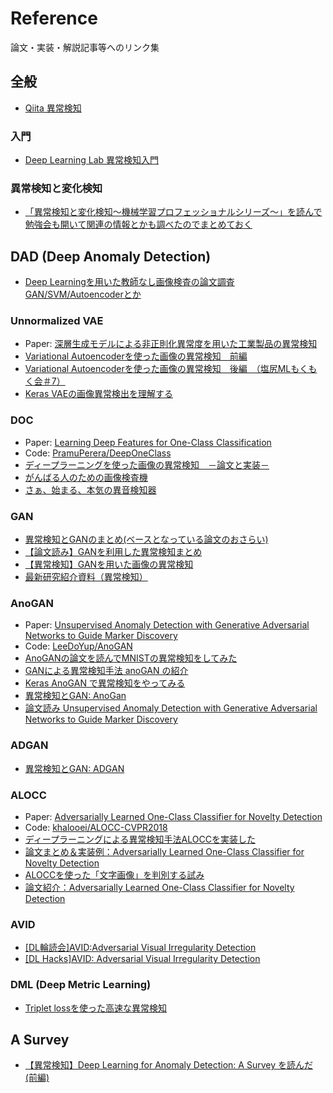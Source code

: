 # Reference


論文・実装・解説記事等へのリンク集


## 全般

* [Qiita 異常検知](https://qiita.com/tags/%E7%95%B0%E5%B8%B8%E6%A4%9C%E7%9F%A5/items)


### 入門

* [Deep Learning Lab 異常検知入門](https://www.slideshare.net/shoheihido/deep-learning-lab-88299985)


### 異常検知と変化検知

* [「異常検知と変化検知～機械学習プロフェッショナルシリーズ～」を読んで勉強会も開いて関連の情報とかも調べたのでまとめておく](https://www.st-hakky-blog.com/entry/2017/12/08/013205)



## DAD (Deep Anomaly Detection)

* [Deep Learningを用いた教師なし画像検査の論文調査 GAN/SVM/Autoencoderとか](https://www.slideshare.net/rist_inc/deep-learning-gansvmautoencoder-pdf)


### Unnormalized VAE

* Paper: [深層生成モデルによる非正則化異常度を用いた工業製品の異常検知](https://confit.atlas.jp/guide/event-img/jsai2018/2A1-03/public/pdf?type=in)
* [Variational Autoencoderを使った画像の異常検知　前編](https://qiita.com/shinmura0/items/811d01384e20bfd1e035)
* [Variational Autoencoderを使った画像の異常検知　後編　（塩尻MLもくもく会＃7）](https://qiita.com/shinmura0/items/6572d782ad21b15b004e)
* [Keras VAEの画像異常検出を理解する](http://cedro3.com/ai/keras-vae-anomaly/)


### DOC

* Paper: [Learning Deep Features for One-Class Classification](https://arxiv.org/abs/1801.05365)
* Code: [PramuPerera/DeepOneClass](https://github.com/PramuPerera/DeepOneClass)
* [ディープラーニングを使った画像の異常検知　－論文と実装－](https://qiita.com/shinmura0/items/cfb51f66b2d172f2403b)
* [がんばる人のための画像検査機](https://qiita.com/shinmura0/items/7f4298b75d6b788bba80)
* [さぁ、始まる、本気の異音検知器](https://qiita.com/shinmura0/items/58cbda22d6bbf1842edd)


### GAN

* [異常検知とGANのまとめ(ベースとなっている論文のおさらい)](https://note.mu/koichirot11/n/n24151f3c7af8)
* [【論文読み】GANを利用した異常検知まとめ](http://habakan6.hatenablog.com/entry/2018/04/29/013200)
* [【異常検知】GANを用いた画像の異常検知](http://ni4muraano.hatenablog.com/entry/2018/08/14/174901)
* [最新研究紹介資料（異常検知）](https://www.slideshare.net/ShunsukeNAKATSUKA1/ss-106663876)


### AnoGAN

* Paper: [Unsupervised Anomaly Detection with Generative Adversarial Networks to Guide Marker Discovery](https://arxiv.org/abs/1703.05921)
* Code: [LeeDoYup/AnoGAN](https://github.com/LeeDoYup/AnoGAN)
* [AnoGANの論文を読んでMNISTの異常検知をしてみた](https://qiita.com/NakaokaRei/items/231ec4efe42dfe79d1ff)
* [GANによる異常検知手法 anoGAN の紹介](https://www.renom.jp/ja/notebooks/tutorial/generative-model/anoGAN/notebook.html)
* [Keras AnoGAN で異常検知をやってみる](http://cedro3.com/ai/keras-anogan-anomaly/)
* [異常検知とGAN: AnoGan](https://www.slideshare.net/Koichirotamura2/gan-anogan)
* [論文読み Unsupervised Anomaly Detection with Generative Adversarial Networks to Guide Marker Discovery](https://aotamasaki.hatenablog.com/entry/2018/04/14/212948)


### ADGAN

* [異常検知とGAN: ADGAN](https://www.slideshare.net/Koichirotamura2/gan-adgan)


### ALOCC

* Paper: [Adversarially Learned One-Class Classifier for Novelty Detection](https://arxiv.org/abs/1802.09088)
* Code: [khalooei/ALOCC-CVPR2018](https://github.com/khalooei/ALOCC-CVPR2018)
* [ディープラーニングによる異常検知手法ALOCCを実装した](https://qiita.com/kzkadc/items/334c3d85c2acab38f105)
* [論文まとめ＆実装例：Adversarially Learned One-Class Classifier for Novelty Detection](https://qiita.com/masataka46/items/b167a89c11061eee607d)
* [ALOCCを使った「文字画像」を判別する試み](https://devblog.thebase.in/entry/2018/11/07/111126)
* [論文紹介：Adversarially Learned One-Class Classifier for Novelty Detection](https://www.slideshare.net/KazukiAdachi/adversarially-learned-oneclass-classifier-for-novelty-detection)


### AVID

* [[DL輪読会]AVID:Adversarial Visual Irregularity Detection](https://www.slideshare.net/DeepLearningJP2016/dlavidadversarial-visual-irregularity-detection)
* [[DL Hacks]AVID: Adversarial Visual Irregularity Detection](https://www.slideshare.net/DeepLearningJP2016/dl-hacksavid-adversarial-visual-irregularity-detection)


### DML (Deep Metric Learning)

* [Triplet lossを使った高速な異常検知](https://qiita.com/koshian2/items/b4c4ffda99c07a1ac6b8)



## A Survey

* [【異常検知】Deep Learning for Anomaly Detection: A Survey を読んだ (前編)](https://fisproject.jp/2019/03/deep-learning-for-anomaly-detection-1/)

